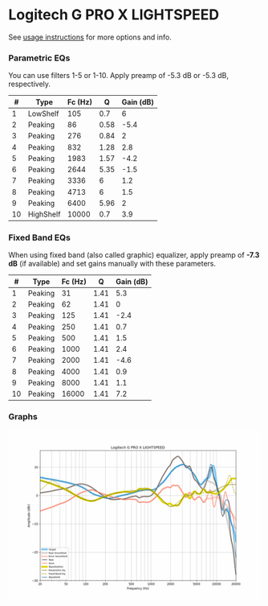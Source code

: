 # Logitech G PRO X LIGHTSPEED
See [usage instructions](https://github.com/jaakkopasanen/AutoEq#usage) for more options and info.

### Parametric EQs
You can use filters 1-5 or 1-10. Apply preamp of -5.3 dB or -5.3 dB, respectively.

|   # | Type      |   Fc (Hz) |    Q |   Gain (dB) |
|-----|-----------|-----------|------|-------------|
|   1 | LowShelf  |       105 | 0.7  |         6   |
|   2 | Peaking   |        86 | 0.58 |        -5.4 |
|   3 | Peaking   |       276 | 0.84 |         2   |
|   4 | Peaking   |       832 | 1.28 |         2.8 |
|   5 | Peaking   |      1983 | 1.57 |        -4.2 |
|   6 | Peaking   |      2644 | 5.35 |        -1.5 |
|   7 | Peaking   |      3336 | 6    |         1.2 |
|   8 | Peaking   |      4713 | 6    |         1.5 |
|   9 | Peaking   |      6400 | 5.96 |         2   |
|  10 | HighShelf |     10000 | 0.7  |         3.9 |

### Fixed Band EQs
When using fixed band (also called graphic) equalizer, apply preamp of **-7.3 dB** (if available) and set gains manually with these parameters.

|   # | Type    |   Fc (Hz) |    Q |   Gain (dB) |
|-----|---------|-----------|------|-------------|
|   1 | Peaking |        31 | 1.41 |         5.3 |
|   2 | Peaking |        62 | 1.41 |         0   |
|   3 | Peaking |       125 | 1.41 |        -2.4 |
|   4 | Peaking |       250 | 1.41 |         0.7 |
|   5 | Peaking |       500 | 1.41 |         1.5 |
|   6 | Peaking |      1000 | 1.41 |         2.4 |
|   7 | Peaking |      2000 | 1.41 |        -4.6 |
|   8 | Peaking |      4000 | 1.41 |         0.9 |
|   9 | Peaking |      8000 | 1.41 |         1.1 |
|  10 | Peaking |     16000 | 1.41 |         7.2 |

### Graphs
![](./Logitech%20G%20PRO%20X%20LIGHTSPEED.png)
